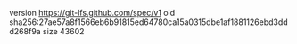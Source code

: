 version https://git-lfs.github.com/spec/v1
oid sha256:27ae57a8f1566eb6b91815ed64780ca15a0315dbe1af1881126ebd3ddd268f9a
size 43602
